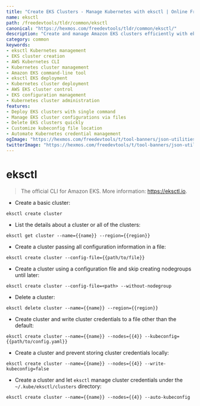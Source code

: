 ```yaml
---
title: "Create EKS Clusters - Manage Kubernetes with eksctl | Online Free DevTools by Hexmos"
name: eksctl
path: /freedevtools/tldr/common/eksctl
canonical: "https://hexmos.com/freedevtools/tldr/common/eksctl/"
description: "Create and manage Amazon EKS clusters efficiently with eksctl. Streamline Kubernetes deployment and scaling with this powerful command-line tool. Free online tool, no registration required."
category: common
keywords:
- eksctl Kubernetes management
- EKS cluster creation
- AWS Kubernetes CLI
- Kubernetes cluster management
- Amazon EKS command-line tool
- eksctl EKS deployment
- Kubernetes cluster deployment
- AWS EKS cluster control
- EKS configuration management
- Kubernetes cluster administration
features:
- Deploy EKS clusters with single command
- Manage EKS cluster configurations via files
- Delete EKS clusters quickly
- Customize kubeconfig file location
- Automate Kubernetes credential management
ogImage: "https://hexmos.com/freedevtools/t/tool-banners/json-utilities-banner.png"
twitterImage: "https://hexmos.com/freedevtools/t/tool-banners/json-utilities-banner.png"
---
```


# eksctl

> The official CLI for Amazon EKS.
> More information: <https://eksctl.io>.

- Create a basic cluster:

`eksctl create cluster`

- List the details about a cluster or all of the clusters:

`eksctl get cluster --name={{name}} --region={{region}}`

- Create a cluster passing all configuration information in a file:

`eksctl create cluster --config-file={{path/to/file}}`

- Create a cluster using a configuration file and skip creating nodegroups until later:

`eksctl create cluster --config-file=<path> --without-nodegroup`

- Delete a cluster:

`eksctl delete cluster --name={{name}} --region={{region}}`

- Create cluster and write cluster credentials to a file other than the default:

`eksctl create cluster --name={{name}} --nodes={{4}} --kubeconfig={{path/to/config.yaml}}`

- Create a cluster and prevent storing cluster credentials locally:

`eksctl create cluster --name={{name}} --nodes={{4}} --write-kubeconfig=false`

- Create a cluster and let `eksctl` manage cluster credentials under the `~/.kube/eksctl/clusters` directory:

`eksctl create cluster --name={{name}} --nodes={{4}} --auto-kubeconfig`
